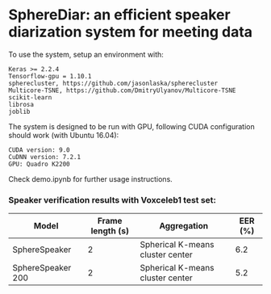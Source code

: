 # SphereDiar: an efficient speaker diarization system for meeting data

To use the system, setup an environment with:

```
Keras >= 2.2.4 
Tensorflow-gpu = 1.10.1
spherecluster, https://github.com/jasonlaska/spherecluster
Multicore-TSNE, https://github.com/DmitryUlyanov/Multicore-TSNE
scikit-learn
librosa
joblib
```


The system is designed to be run with GPU, following CUDA configuration should work (with Ubuntu 16.04):

```
CUDA version: 9.0
CuDNN version: 7.2.1
GPU: Quadro K2200
```

Check demo.ipynb for further usage instructions.

### Speaker verification results with Voxceleb1 test set:


| Model  | Frame length (s) | Aggregation | EER (%) |
| ------------- |-----| ------| ---- |
| SphereSpeaker  |2| Spherical K-means cluster center | 6.2  |
| SphereSpeaker 200 |2| Spherical K-means cluster center | 5.2 |

